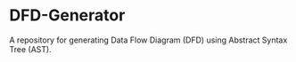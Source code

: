 # DFD-Generator
A repository for generating Data Flow Diagram (DFD) using Abstract Syntax Tree (AST).
